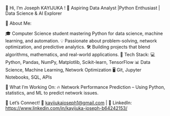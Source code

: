 👋 Hi, I’m Joseph KAYIJUKA !
🚀 Aspiring Data Analyst |Python Enthusiast | Data Science & AI Explorer

🔹 About Me:

🎓 Computer Science student mastering Python for data science, machine learning, and automation.
💡 Passionate about problem-solving, network optimization, and predictive analytics.
🛠️ Building projects that blend algorithms, mathematics, and real-world applications.
🔹 Tech Stack:
💻 Python, Pandas, NumPy, Matplotlib, Scikit-learn, TensorFlow
📊 Data Science, Machine Learning, Network Optimization
🖥️ Git, Jupyter Notebooks, SQL, APIs

🔹 What I’m Working On:
🔥 Network Performance Prediction – Using Python, statistics, and ML to predict network issues.

🔹 Let’s Connect!
📩 kayijukajoseph1@gmail.com | 🔗 LinkedIn: https://www.linkedin.com/in/kayijuka-joseph-b64242153/

<!---
joskayj/joskayj is a ✨ special ✨ repository because its `README.md` (this file) appears on your GitHub profile.
You can click the Preview link to take a look at your changes.
--->
